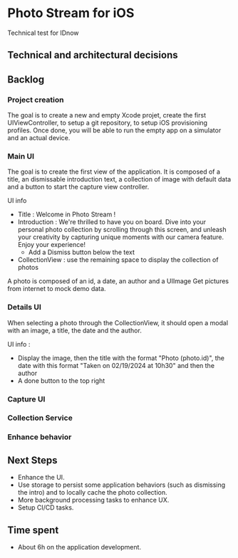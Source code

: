 # Photo Stream for iOS
Technical test for IDnow

## Technical and architectural decisions 

## Backlog

### Project creation
The goal is to create a new and empty Xcode projet, create the first UIViewController, to setup a git repository, to setup iOS provisioning profiles.
Once done, you will be able to run the empty app on a simulator and an actual device.

### Main UI
The goal is to create the first view of the application.
It is composed of a title, an dismissable introduction text, a collection of image with default data and a button to start the capture view controller.

UI info
- Title : Welcome in Photo Stream !
- Introduction : We're thrilled to have you on board. Dive into your personal photo collection by scrolling through this screen, and unleash your creativity by capturing unique moments with our camera feature. Enjoy your experience!
  - Add a Dismiss button below the text
- CollectionView : use the remaining space to display the collection of photos

A photo is composed of an id, a date, an author and a UIImage
Get pictures from internet to mock demo data.

### Details UI
When selecting a photo through the CollectionView, it should open a modal with an image, a title, the date and the author.

UI info :
- Display the image, then the title with the format "Photo \(photo.id)", the date with this format "Taken on 02/19/2024 at 10h30" and then the author
- A done button to the top right

### Capture UI

### Collection Service

### Enhance behavior

## Next Steps
- Enhance the UI.
- Use storage to persist some application behaviors (such as dismissing the intro) and to locally cache the photo collection.
- More background processing tasks to enhance UX.
- Setup CI/CD tasks.

## Time spent
- About 6h on the application development.
